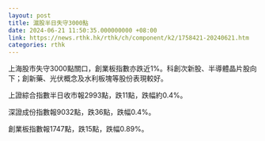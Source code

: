 ```yaml
---
layout: post
title: 滬股半日失守3000點
date: 2024-06-21 11:50:35.000000000 +08:00
link: https://news.rthk.hk/rthk/ch/component/k2/1758421-20240621.htm
categories: rthk
---
```


上海股市失守3000點關口，創業板指數亦跌近1%。科創次新股、半導體晶片股向下；創新藥、光伏概念及水利板塊等股份表現較好。

上證綜合指數半日收市報2993點，跌11點，跌幅約0.4%。

深證成份指數報9032點，跌36點，跌幅0.4%。

創業板指數報1747點，跌15點，跌幅0.89%。
